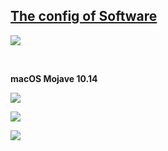 ## [**The config of Software**](https://blog.ykqmain.com/liqi/)

![](https://github.com/ykqmain/Config/blob/master/screenshots/vim.png)

<br>

**macOS Mojave 10.14**

![](https://github.com/ykqmain/Config/blob/master/screenshots/macOS10.14.png)

![](https://github.com/ykqmain/Config/blob/master/screenshots/macOS10.14-1.png)

![](https://github.com/ykqmain/Config/blob/master/screenshots/macOS10.14-2.png)

<br><br>

